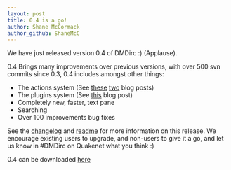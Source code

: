 ```yaml
---
layout: post
title: 0.4 is a go!
author: Shane McCormack
author_github: ShaneMcC
---
```

We have just released version 0.4 of DMDirc :) (Applause).

0.4 Brings many improvements over previous versions, with over 500 svn commits since 0.3, 0.4 includes amongst other things:

* The actions system (See <a href="{% post_url 2007-05-11-introducing-actions %}">these</a> <a href="{% post_url 2007-05-25-actions-now-with-added-ui %}">two</a> blog posts)
* The plugins system (See <a href="{% post_url 2007-05-26-plugins %}">this</a> blog post)
* Completely new, faster, text pane
* Searching
* Over 100 improvements bug fixes

See the <a href="http://code.google.com/p/dmdirc/wiki/ChangelogNoughtPointFour">changelog</a> and <a href="http://code.google.com/p/dmdirc/wiki/GuideToNoughtPointFour">readme</a> for more information on this release. We encourage existing users to upgrade, and non-users to give it a go, and let us know in #DMDirc on Quakenet what you think :)

0.4 can be downloaded <a href="http://dmdirc.googlecode.com/files/DMDirc-0.4.zip">here</a>